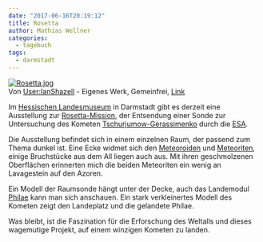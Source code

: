 ```yaml
---
date: "2017-06-16T20:19:12"
title: Rosetta
author: Mathias Wellner
categories:
  - tagebuch
tags:
  - darmstadt
---
```

<a href="https://commons.wikimedia.org/wiki/File:Rosetta.jpg#/media/File:Rosetta.jpg"><img src="https://upload.wikimedia.org/wikipedia/commons/d/d9/Rosetta.jpg" alt="Rosetta.jpg"></a><br>Von <a href="https://en.wikipedia.org/wiki/User:IanShazell" class="extiw" title="en:User:IanShazell">User:IanShazell</a> - <span class="int-own-work" lang="de">Eigenes Werk</span>, Gemeinfrei, <a href="https://commons.wikimedia.org/w/index.php?curid=2188822">Link</a>

Im [Hessischen Landesmuseum](http://www.hlmd.de/) in Darmstadt gibt es derzeit eine Ausstellung zur [Rosetta-Mission](https://de.wikipedia.org/wiki/Rosetta_(Sonde)), der Entsendung einer Sonde zur Untersuchung des Kometen [Tschurjumow-Gerassimenko](https://de.wikipedia.org/wiki/Tschurjumow-Gerassimenko) durch die [ESA](http://www.esa.int/ESA). 

<!--more-->

Die Ausstellung befindet sich in einem einzelnen Raum, der passend zum Thema dunkel ist. Eine Ecke widmet sich den [Meteoroiden](https://de.wikipedia.org/wiki/Meteoroid) und [Meteoriten](https://de.wikipedia.org/wiki/Meteorit), einige Bruchstücke aus dem All liegen auch aus. Mit ihren geschmolzenen Oberflächen erinnerten mich die beiden Meteoriten ein wenig an Lavagestein auf den Azoren. 

Ein Modell der Raumsonde hängt unter der Decke, auch das Landemodul [Philae](https://de.wikipedia.org/wiki/Philae_(Sonde)) kann man sich anschauen. Ein stark verkleinertes Modell des Kometen zeigt den Landeplatz und die gelandete Philae. 

Was bleibt, ist die Faszination für die Erforschung des Weltalls und dieses wagemutige Projekt, auf einem winzigen Kometen zu landen. 